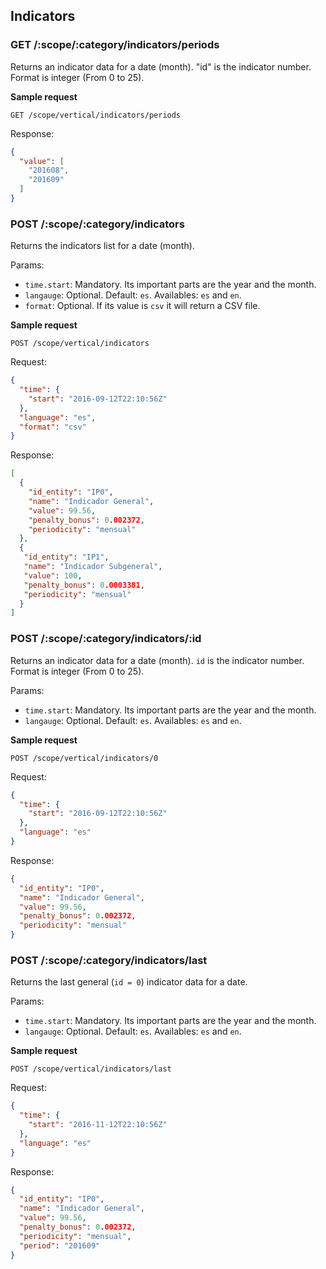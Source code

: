 ## Indicators

### GET /:scope/:category/indicators/periods

Returns an indicator data for a date (month).
"id" is the indicator number. Format is integer (From 0 to 25).

**Sample request**
```
GET /scope/vertical/indicators/periods
```
Response:
```json
{
  "value": [
    "201608",
    "201609"
  ]
}
```

### POST /:scope/:category/indicators

Returns the indicators list for a date (month).

Params:

* `time.start`: Mandatory. Its important parts are the year and the month.
* `langauge`: Optional. Default: `es`. Availables: `es` and `en`.
* `format`: Optional. If its value is `csv` it will return a CSV file.

**Sample request**
```
POST /scope/vertical/indicators
```
Request:
```json
{
  "time": {
    "start": "2016-09-12T22:10:56Z"
  },
  "language": "es",
  "format": "csv"
}
```
Response:
```json
[
  {
    "id_entity": "IP0",
    "name": "Indicador General",
    "value": 99.56,
    "penalty_bonus": 0.002372,
    "periodicity": "mensual"
  },
  {
   "id_entity": "IP1",
   "name": "Indicador Subgeneral",
   "value": 100,
   "penalty_bonus": 0.0003381,
   "periodicity": "mensual"
  }
]
```

### POST /:scope/:category/indicators/:id

Returns an indicator data for a date (month).
`id` is the indicator number. Format is integer (From 0 to 25).

Params:

* `time.start`: Mandatory. Its important parts are the year and the month.
* `langauge`: Optional. Default: `es`. Availables: `es` and `en`.

**Sample request**
```
POST /scope/vertical/indicators/0
```
Request:
```json
{
  "time": {
    "start": "2016-09-12T22:10:56Z"
  },
  "language": "es"
}
```
Response:
```json
{
  "id_entity": "IP0",
  "name": "Indicador General",
  "value": 99.56,
  "penalty_bonus": 0.002372,
  "periodicity": "mensual"
}
```

### POST /:scope/:category/indicators/last

Returns the last general (`id = 0`) indicator data for a date.

Params:

* `time.start`: Mandatory. Its important parts are the year and the month.
* `langauge`: Optional. Default: `es`. Availables: `es` and `en`.

**Sample request**
```
POST /scope/vertical/indicators/last
```
Request:
```json
{
  "time": {
    "start": "2016-11-12T22:10:56Z"
  },
  "language": "es"
}
```
Response:
```json
{
  "id_entity": "IP0",
  "name": "Indicador General",
  "value": 99.56,
  "penalty_bonus": 0.002372,
  "periodicity": "mensual",
  "period": "201609"
}
```
